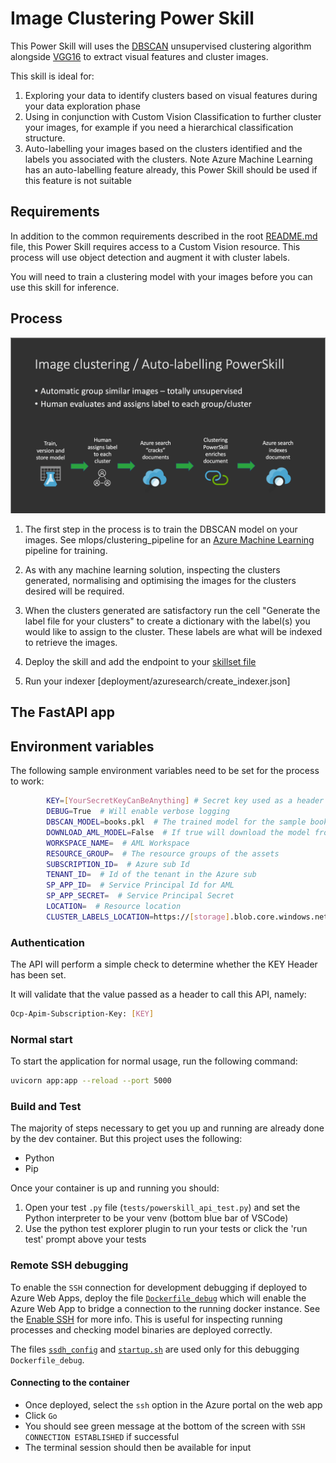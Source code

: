 # Image Clustering Power Skill #

This Power Skill will uses the [DBSCAN](https://scikit-learn.org/stable/modules/generated/sklearn.cluster.dbscan.html)
unsupervised clustering algorithm alongside [VGG16](https://keras.io/api/applications/vgg/) to extract
visual features and cluster images. 

This skill is ideal for:

1) Exploring your data to identify clusters based on visual features during your data exploration phase
2) Using in conjunction with Custom Vision Classification to further cluster your images, for example if
you need a hierarchical classification structure.
3) Auto-labelling your images based on the clusters identified and the labels you associated with the clusters. Note
Azure Machine Learning has an auto-labelling feature already, this Power Skill should be used if this feature is not suitable

## Requirements

In addition to the common requirements described in the root [README.md](https://github.com/Azure-Samples/azure-search-power-skills/blob/master/README.md) 
file, this Power Skill requires access to a Custom Vision resource. This process will use object detection and augment 
it with cluster labels.

You will need to train a clustering model with your images before you can use this skill for inference. 

## Process

![clustering process](../images/imageclustering.png)
 
 1) The first step in the process is to train the DBSCAN model on your images. See
 mlops/clustering_pipeline for an [Azure Machine Learning](https://azure.microsoft.com/en-us/services/machine-learning/)
 pipeline for training.
 
 2) As with any machine learning solution, inspecting the clusters generated, normalising and optimising the images
 for the clusters desired will be required. 
 
 3) When the clusters generated are satisfactory run the cell "Generate the label file for your clusters"
 to create a dictionary with the label(s) you would like to assign to the cluster. These labels are what will
 be indexed to retrieve the images.
 
 4) Deploy the skill and add the endpoint to your [skillset file](../deployment/azuresearch/create_skillset.json)
 
 5) Run your indexer [deployment/azuresearch/create_indexer.json]
 
 
 ## The FastAPI app
 
 ## Environment variables

The following sample environment variables need to be set for the process to work:

```bash
        KEY=[YourSecretKeyCanBeAnything] # Secret key used as a header for authentication
        DEBUG=True  # Will enable verbose logging
        DBSCAN_MODEL=books.pkl  # The trained model for the sample book dataset
        DOWNLOAD_AML_MODEL=False  # If true will download the model from AML
        WORKSPACE_NAME=  # AML Workspace
        RESOURCE_GROUP=  # The resource groups of the assets
        SUBSCRIPTION_ID=  # Azure sub Id
        TENANT_ID=  # Id of the tenant in the Azure sub
        SP_APP_ID=  # Service Principal Id for AML
        SP_APP_SECRET=  # Service Principal Secret
        LOCATION=  # Resource location
        CLUSTER_LABELS_LOCATION=https://[storage].blob.core.windows.net/tester/labels.pkl?[SAS]

```
 
 ### Authentication

The API will perform a simple check to determine whether the KEY Header has been set.

It will validate that the value passed as a header to call this API, namely:

```bash
Ocp-Apim-Subscription-Key: [KEY]
```
### Normal start

To start the application for normal usage, run the following command:

```bash
uvicorn app:app --reload --port 5000
```

### Build and Test

The majority of steps necessary to get you up and running are already done by the dev container. But this project uses the following:

- Python
- Pip

Once your container is up and running you should:

1. Open your test `.py` file (```tests/powerskill_api_test.py```) and set the Python interpreter to be your venv (bottom blue bar of VSCode)
2. Use the python test explorer plugin to run your tests or click the 'run test' prompt above your tests


### Remote SSH debugging

To enable the ```SSH``` connection for development debugging if deployed to Azure Web Apps, deploy the file [```Dockerfile_debug```](containers/Dockerfile_debug)
which will enable the Azure Web App to bridge a connection to the running docker instance. See the [Enable SSH](https://docs.microsoft.com/en-gb/azure/app-service/configure-custom-container?pivots=container-linux#enable-ssh)
for more info. This is useful for inspecting running processes and checking model binaries are deployed correctly.

The files [```ssdh_config```](containers/sshd_config) and [```startup.sh```](containers/startup.sh) are used only for this debugging 
```Dockerfile_debug```. 

#### Connecting to the container

* Once deployed, select the ```ssh``` option in the Azure portal on the web app
* Click ```Go```
* You should see green message at the bottom of the screen with ```SSH CONNECTION ESTABLISHED``` if successful
* The terminal session should then be available for input
 
